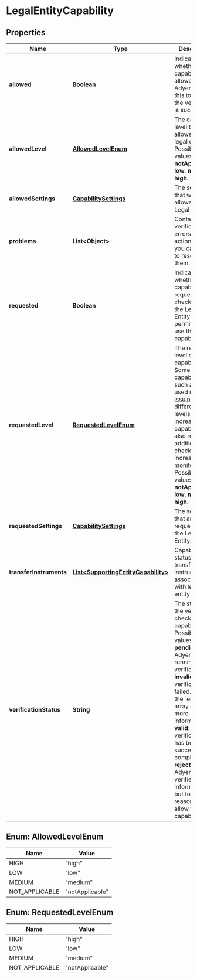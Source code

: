 

# LegalEntityCapability


## Properties

| Name | Type | Description | Notes |
|------------ | ------------- | ------------- | -------------|
|**allowed** | **Boolean** | Indicates whether the capability is allowed. Adyen sets this to **true** if the verification is successful  |  [optional] [readonly] |
|**allowedLevel** | [**AllowedLevelEnum**](#AllowedLevelEnum) | The capability level that is allowed for the legal entity.  Possible values: **notApplicable**, **low**, **medium**, **high**. |  [optional] [readonly] |
|**allowedSettings** | [**CapabilitySettings**](CapabilitySettings.md) | The settings that were allowed for the Legal Entity. |  [optional] [readonly] |
|**problems** | **List&lt;Object&gt;** | Contains verification errors and the actions that you can take to resolve them. |  [optional] |
|**requested** | **Boolean** | Indicates whether the capability is requested. To check whether the Legal Entity is permitted to use the capability,  |  [optional] [readonly] |
|**requestedLevel** | [**RequestedLevelEnum**](#RequestedLevelEnum) | The requested level of the capability. Some capabilities, such as those used in [card issuing](https://docs.adyen.com/issuing/add-capabilities#capability-levels), have different levels. Levels increase the capability, but also require additional checks and increased monitoring.  Possible values: **notApplicable**, **low**, **medium**, **high**. |  [optional] [readonly] |
|**requestedSettings** | [**CapabilitySettings**](CapabilitySettings.md) | The settings that are requested for the Legal Entity. |  [optional] [readonly] |
|**transferInstruments** | [**List&lt;SupportingEntityCapability&gt;**](SupportingEntityCapability.md) | Capability status for transfer instruments associated with legal entity |  [optional] |
|**verificationStatus** | **String** | The status of the verification checks for the capability.  Possible values:  * **pending**: Adyen is running the verification.  * **invalid**: The verification failed. Check if the &#x60;errors&#x60; array contains more information.  * **valid**: The verification has been successfully completed.  * **rejected**: Adyen has verified the information, but found reasons to not allow the capability.  |  [optional] [readonly] |



## Enum: AllowedLevelEnum

| Name | Value |
|---- | -----|
| HIGH | &quot;high&quot; |
| LOW | &quot;low&quot; |
| MEDIUM | &quot;medium&quot; |
| NOT_APPLICABLE | &quot;notApplicable&quot; |



## Enum: RequestedLevelEnum

| Name | Value |
|---- | -----|
| HIGH | &quot;high&quot; |
| LOW | &quot;low&quot; |
| MEDIUM | &quot;medium&quot; |
| NOT_APPLICABLE | &quot;notApplicable&quot; |



